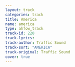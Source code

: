 ```yaml
---
layout: track
categories: track
title: America
name: america
type: ahfow_track
track-id: 220
track-lyrics: 
track-author: Traffic Sound
track-sort: "AMERICA"
track-original: Traffic Sound
cover: true
---
```

